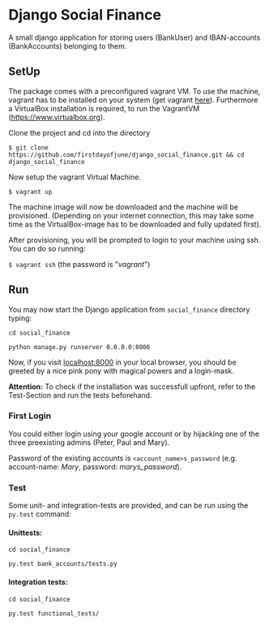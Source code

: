 # Django Social Finance
A small django application for storing users (BankUser) and IBAN-accounts (BankAccounts) belonging to them.

## SetUp
The package comes with a preconfigured vagrant VM. To use the machine, vagrant has to be installed on your system (get vagrant [here](https://www.vagrantup.com/downloads.html)). Furthermore a VirtualBox installation is required, to run the VagrantVM (https://www.virtualbox.org).

Clone the project and cd into the directory

`$ git clone https://github.com/firstdayofjune/django_social_finance.git && cd django_social_finance`

Now setup the vagrant Virtual Machine.

`$ vagrant up`

The machine image will now be downloaded and the machine will be provisioned. (Depending on your internet connection, this may take some time as the VirtualBox-image has to be downloaded and fully updated first).

After provisioning, you will be prompted to login to your machine using ssh. You can do so running:

`$ vagrant ssh` (the password is "*vagrant*")

## Run
You may now start the Django application from `social_finance` directory typing:

`cd social_finance`

`python manage.py runserver 0.0.0.0:8000`

Now, if you visit [localhost:8000](http://localhost:8000/) in your local browser, you should be greeted by a nice pink pony with magical powers and a login-mask.


**Attention:** To check if the installation was successfull upfront, refer to the Test-Section and run the tests beforehand.

### First Login
You could either login using your google account or by hijacking one of the three preexisting admins (Peter, Paul and Mary).

Password of the existing accounts is `<account_name>s_password` (e.g. account-name: *Mary*, password: *marys_password*).


### Test
Some unit- and integration-tests are provided, and can be run using the `py.test` command:

#### Unittests:
`cd social_finance`

`py.test bank_accounts/tests.py`

#### Integration tests:
`cd social_finance`

`py.test functional_tests/`
